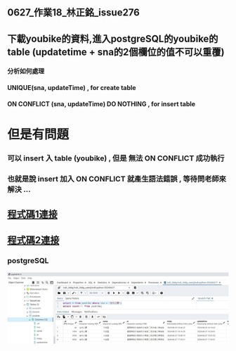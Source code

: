 ## 0627_作業18_林正銘_issue276

## 下載youbike的資料,進入postgreSQL的youbike的table (updatetime + sna的2個欄位的值不可以重覆)

#### 分析如何處理
#### UNIQUE(sna, updateTime) , for create table 
#### ON CONFLICT (sna, updateTime) DO NOTHING , for insert table

# 但是有問題
### 可以 insert 入 table (youbike) , 但是 無法 ON CONFLICT 成功執行
### 也就是說 insert 加入 ON CONFLICT 就產生語法錯誤 , 等待問老師來解決 ...

## [程式碼1連接](./index.py)
## [程式碼2連接](./ubikedata.py)

### postgreSQL
![pgarmin圖示](./issue276_image.jpg)   